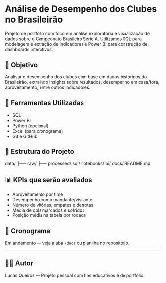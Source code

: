 # Análise de Desempenho dos Clubes no Brasileirão

Projeto de portfólio com foco em análise exploratória e visualização de dados sobre o Campeonato Brasileiro Série A. Utilizamos SQL para modelagem e extração de indicadores e Power BI para construção de dashboards interativos.

## 🎯 Objetivo

Analisar o desempenho dos clubes com base em dados históricos do Brasileirão, extraindo insights sobre resultados, desempenho em casa/fora, aproveitamento, entre outros indicadores.

## 🧰 Ferramentas Utilizadas

- SQL
- Power BI
- Python (opcional)
- Excel (para cronograma)
- Git e GitHub

## 📁 Estrutura do Projeto

data/
├── raw/
├── processed/
sql/
notebooks/
bi/
docs/
README.md

## 📊 KPIs que serão avaliados

- Aproveitamento por time
- Desempenho como mandante/visitante
- Número de vitórias, empates e derrotas
- Média de gols marcados e sofridos
- Posição média na tabela por rodada

## 📅 Cronograma

Em andamento — veja a aba `/docs` ou planilha no repositório.

---

## 👨‍💻 Autor

Lucas Queiroz — Projeto pessoal com fins educativos e de portfólio.

